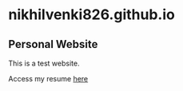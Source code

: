 # nikhilvenki826.github.io

## Personal Website

This is a test website.

Access my resume [here](prank.md)
